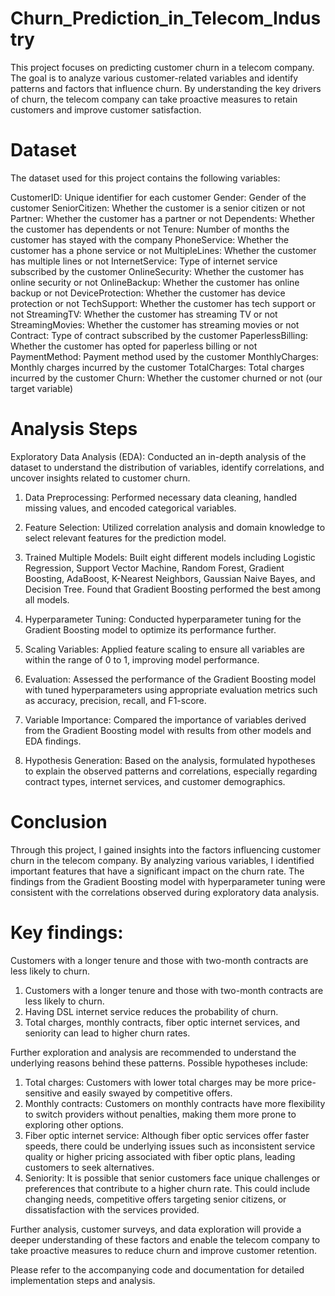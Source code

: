 # Churn_Prediction_in_Telecom_Industry

This project focuses on predicting customer churn in a telecom company. The goal is to analyze various customer-related variables and identify patterns and factors that influence churn. By understanding the key drivers of churn, the telecom company can take proactive measures to retain customers and improve customer satisfaction.

# Dataset
The dataset used for this project contains the following variables:

CustomerID: Unique identifier for each customer
Gender: Gender of the customer
SeniorCitizen: Whether the customer is a senior citizen or not
Partner: Whether the customer has a partner or not
Dependents: Whether the customer has dependents or not
Tenure: Number of months the customer has stayed with the company
PhoneService: Whether the customer has a phone service or not
MultipleLines: Whether the customer has multiple lines or not
InternetService: Type of internet service subscribed by the customer
OnlineSecurity: Whether the customer has online security or not
OnlineBackup: Whether the customer has online backup or not
DeviceProtection: Whether the customer has device protection or not
TechSupport: Whether the customer has tech support or not
StreamingTV: Whether the customer has streaming TV or not
StreamingMovies: Whether the customer has streaming movies or not
Contract: Type of contract subscribed by the customer
PaperlessBilling: Whether the customer has opted for paperless billing or not
PaymentMethod: Payment method used by the customer
MonthlyCharges: Monthly charges incurred by the customer
TotalCharges: Total charges incurred by the customer
Churn: Whether the customer churned or not (our target variable)

# Analysis Steps
Exploratory Data Analysis (EDA): Conducted an in-depth analysis of the dataset to understand the distribution of variables, identify correlations, and uncover insights related to customer churn.

1. Data Preprocessing: Performed necessary data cleaning, handled missing values, and encoded categorical variables.

2. Feature Selection: Utilized correlation analysis and domain knowledge to select relevant features for the prediction model.

3. Trained Multiple Models: Built eight different models including Logistic Regression, Support Vector Machine, Random Forest, Gradient Boosting, AdaBoost, K-Nearest Neighbors, Gaussian Naive Bayes, and Decision Tree. Found that Gradient Boosting performed the best among all models.

4. Hyperparameter Tuning: Conducted hyperparameter tuning for the Gradient Boosting model to optimize its performance further.

5. Scaling Variables: Applied feature scaling to ensure all variables are within the range of 0 to 1, improving model performance.

6. Evaluation: Assessed the performance of the Gradient Boosting model with tuned hyperparameters using appropriate evaluation metrics such as accuracy, precision, recall, and F1-score.

7. Variable Importance: Compared the importance of variables derived from the Gradient Boosting model with results from other models and EDA findings.

8. Hypothesis Generation: Based on the analysis, formulated hypotheses to explain the observed patterns and correlations, especially regarding contract types, internet services, and customer demographics.

# Conclusion
Through this project, I gained insights into the factors influencing customer churn in the telecom company. By analyzing various variables, I identified important features that have a significant impact on the churn rate. The findings from the Gradient Boosting model with hyperparameter tuning were consistent with the correlations observed during exploratory data analysis.

# Key findings:

Customers with a longer tenure and those with two-month contracts are less likely to churn.
1. Customers with a longer tenure and those with two-month contracts are less likely to churn.
2. Having DSL internet service reduces the probability of churn.
3. Total charges, monthly contracts, fiber optic internet services, and seniority can lead to higher churn rates.

Further exploration and analysis are recommended to understand the underlying reasons behind these patterns. Possible hypotheses include:

1. Total charges: Customers with lower total charges may be more price-sensitive and easily swayed by competitive offers.
2. Monthly contracts: Customers on monthly contracts have more flexibility to switch providers without penalties, making them more prone to exploring other options.
3. Fiber optic internet service: Although fiber optic services offer faster speeds, there could be underlying issues such as inconsistent service quality or higher pricing associated with fiber optic plans, leading customers to seek alternatives.
4. Seniority: It is possible that senior customers face unique challenges or preferences that contribute to a higher churn rate. This could include changing needs, competitive offers targeting senior citizens, or dissatisfaction with the services provided.

Further analysis, customer surveys, and data exploration will provide a deeper understanding of these factors and enable the telecom company to take proactive measures to reduce churn and improve customer retention.

Please refer to the accompanying code and documentation for detailed implementation steps and analysis.
